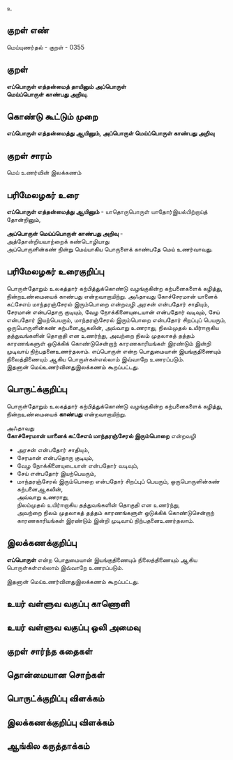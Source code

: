 உ

## குறள் எண் 

மெய்யுணர்தல் - குறள் - 0355  

## குறள் 

**எப்பொருள் எத்தன்மைத் தாயினும் அப்பொருள்  
மெய்ப்பொருள் காண்பது அறிவு.**

## கொண்டு கூட்டும் முறை

**எப்பொருள் எத்தன்மைத்து ஆயினும், அப்பொருள் மெய்ப்பொருள் காண்பது அறிவு**

## குறள் சாரம் 

மெய் உணர்வின் இலக்கணம்   

## பரிமேலழகர் உரை

**எப்பொருள் எத்தன்மைத்து ஆயினும்** - யாதொருபொருள் யாதோர்இயல்பிற்றாய்த் தோன்றினும்,  

**அப்பொருள் மெய்ப்பொருள் காண்பது அறிவு** -   
அத்தோன்றியவாற்றைக் கண்டொழியாது  
அப்பொருளின்கண் நின்று மெய்யாகிய பொருளைக் காண்பதே மெய் உணர்வாவது.  

## பரிமேலழகர் உரைகுறிப்பு   

பொருள்தோறும் உலகத்தார் கற்பித்துக்கொண்டு வழங்குகின்ற கற்பனைகளைக் கழித்து, நின்றஉண்மையைக் காண்பது என்றவாறாயிற்று.  அஃதாவது கோச்சேரமான் யானைக் கட்சேஎய் மாந்தரஞ்சேரல் இரும்பொறை என்றவழி அரசன் என்பதோர் சாதியும், சேரமான் என்பதொரு குடியும், வேழ நோக்கினையுடையான் என்பதோர் வடிவும், சேய் என்பதோர் இயற்பெயரும், மாந்தரஞ்சேரல் இரும்பொறை என்பதோர் சிறப்புப் பெயரும், ஒருபொருளின்கண் கற்பனைஆகலின், அவ்வாறு உணராது, நிலம்முதல் உயிர்ஈறாகிய தத்துவங்களின் தொகுதி என உணர்ந்து, அவற்றை நிலம் முதலாகத் தத்தம் காரணங்களுள் ஒடுக்கிக் கொண்டுசென்றாற் காரணகாரியங்கள் இரண்டும் இன்றி முடிவாய் நிற்பதனைஉணர்தலாம்.  எப்பொருள் என்ற பொதுமையான் இயங்குதிணையும் நிலைத்திணையும் ஆகிய பொருள்கள்எல்லாம் இவ்வாறே உணரப்படும்.  
இதனான் மெய்உணர்வினதுஇலக்கணம் கூறப்பட்டது.  

## பொருட்க்குறிப்பு 

பொருள்தோறும் உலகத்தார் கற்பித்துக்கொண்டு வழங்குகின்ற கற்பனைகளைக் கழித்து,  
நின்றஉண்மையைக் **காண்பது** என்றவாறாயிற்று.    

அஃதாவது  
**கோச்சேரமான் யானைக் கட்சேஎய் மாந்தரஞ்சேரல் இரும்பொறை** என்றவழி   
* அரசன் என்பதோர் சாதியும்,   
* சேரமான் என்பதொரு குடியும்,  
* வேழ நோக்கினையுடையான் என்பதோர் வடிவும்,   
* சேய் என்பதோர் இயற்பெயரும்,  
* மாந்தரஞ்சேரல் இரும்பொறை என்பதோர் சிறப்புப் பெயரும், ஒருபொருளின்கண் கற்பனைஆகலின்,  
அவ்வாறு உணராது,  
நிலம்முதல் உயிர்ஈறாகிய தத்துவங்களின் தொகுதி என உணர்ந்து,   
அவற்றை நிலம் முதலாகத் தத்தம் காரணங்களுள் ஒடுக்கிக் கொண்டுசென்றாற்   
காரணகாரியங்கள் இரண்டும் இன்றி முடிவாய் நிற்பதனைஉணர்தலாம்.     

## இலக்கணக்குறிப்பு  

**எப்பொருள்** என்ற பொதுமையான் இயங்குதிணையும் நிலைத்திணையும் ஆகிய பொருள்கள்எல்லாம் இவ்வாறே உணரப்படும். 

இதனான் மெய்உணர்வினதுஇலக்கணம் கூறப்பட்டது.    

## உயர் வள்ளுவ வகுப்பு காணொளி


## உயர் வள்ளுவ வகுப்பு ஒலி அமைவு 

 
## குறள் சார்ந்த கதைகள் 


## தொன்மையான சொற்கள்


## பொருட்க்குறிப்பு விளக்கம்


## இலக்கணக்குறிப்பு விளக்கம்


## ஆங்கில கருத்தாக்கம் 


